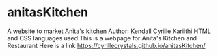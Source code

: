 # anitasKitchen
A website to market Anita's kitchen
Author: Kendall Cyrille Kariithi
HTML and CSS languages used
This is a webpage for Anita's Kitchen and Restaurant
Here is a link https://cyrillecrystals.github.io/anitasKitchen/
